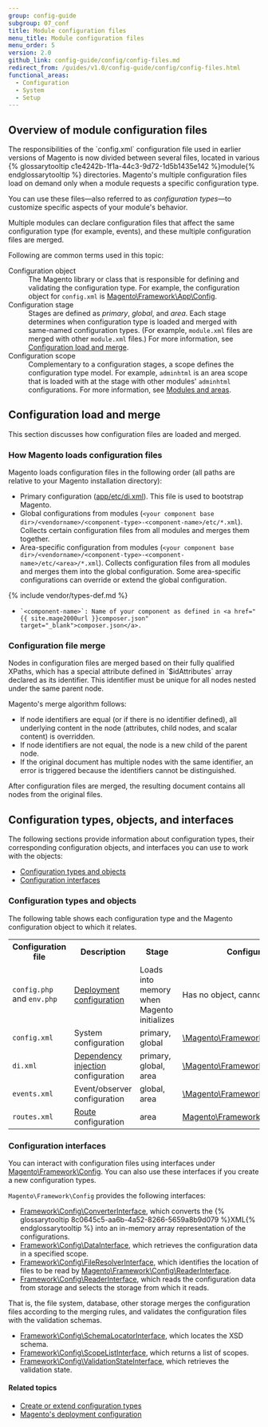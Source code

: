 ```yaml
---
group: config-guide
subgroup: 07_conf
title: Module configuration files
menu_title: Module configuration files
menu_order: 5
version: 2.0
github_link: config-guide/config/config-files.md
redirect_from: /guides/v1.0/config-guide/config/config-files.html
functional_areas:
  - Configuration
  - System
  - Setup
---
```


<h2 id="config-files-overview">Overview of module configuration files</h2>
The responsibilities of the `config.xml` configuration file used in earlier versions of Magento is now divided between several files, located in various {% glossarytooltip c1e4242b-1f1a-44c3-9d72-1d5b1435e142 %}module{% endglossarytooltip %} directories. Magento's multiple configuration files load on demand only when a module requests a specific configuration type.

You can use these files&mdash;also referred to as *configuration types*&mdash;to customize specific aspects of your module's behavior.

Multiple modules can declare configuration files that affect the same configuration type (for example, events), and these multiple configuration files are merged.

Following are common terms used in this topic:

<dl>
      <dt>Configuration object</dt>
      <dd>The Magento library or class that is responsible for defining and validating the configuration type. For example, the configuration object for <code>config.xml</code> is <a href="{{ site.mage2000url }}lib/internal/Magento/Framework/App/Config.php" target="_blank">Magento\Framework\App\Config</a>.</dd>
      <dt>Configuration stage</dt>
      <dd>Stages are defined as <em>primary</em>, <em>global</em>, and <em>area</em>. Each stage determines when configuration type is loaded and merged with same-named configuration types. (For example, <code>module.xml</code> files are merged with other <code>module.xml</code> files.) For more information, see <a href="#config-files-loadmerge">Configuration load and merge</a>.</dd>
      <dt>Configuration scope</dt>
      <dd>Complementary to a configuration stages, a scope defines the configuration type model. For example, <code>adminhtml</code> is an area scope that is loaded with at the stage with other modules' <code>adminhtml</code> configurations. For more information, see <a href="{{page.baseurl}}/architecture/archi_perspectives/components/modules/mod_and_areas.html">Modules and areas</a>.</dd>
</dl>

<h2 id="config-files-loadmerge">Configuration load and merge</h2>
This section discusses how configuration files are loaded and merged.

<h3 id="config-files-load">How Magento loads configuration files</h3>
Magento loads configuration files in the following order (all paths are relative to your Magento installation directory):

* Primary configuration (<a href="{{ site.mage2000url }}app/etc/di.xml" target="_blank">app/etc/di.xml</a>). This file is used to bootstrap Magento.
* Global configurations from modules (`<your component base dir>/<vendorname>/<component-type>-<component-name>/etc/*.xml`). Collects certain configuration files from all modules and merges them together.
* Area-specific configuration from modules (`<your component base dir>/<vendorname>/<component-type>-<component-name>/etc/<area>/*.xml`). Collects configuration files from all modules and merges them into the global configuration. Some area-specific configurations can override or extend the global configuration.

{% include vendor/types-def.md %}

*     `<component-name>`: Name of your component as defined in <a href="{{ site.mage2000url }}composer.json" target="_blank">composer.json</a>.

<h3 id="config-files-load-merge-merge">Configuration file merge</h3>
Nodes in configuration files are merged based on their fully qualified XPaths, which has a special attribute defined in `$idAttributes` array declared as its identifier. This identifier must be unique for all nodes nested under the same parent node.

Magento's merge algorithm follows:

* If node identifiers are equal (or if there is no identifier defined), all underlying content in the node (attributes, child nodes, and scalar content) is overridden.
* If node identifiers are not equal, the node is a new child of the parent node.
* If the original document has multiple nodes with the same identifier, an error is triggered because the identifiers cannot be distinguished.

After configuration files are merged, the resulting document contains all nodes from the original files.

<h2 id="config-files-classes">Configuration types, objects, and interfaces</h2>
The following sections provide information about configuration types, their corresponding configuration objects, and interfaces you can use to work with the objects:

* <a href="#config-files-classes-objects">Configuration types and objects</a>
* <a href="#config-files-classes-int">Configuration interfaces</a>

<h3 id="config-files-classes-objects">Configuration types and objects</h3>
The following table shows each configuration type and the Magento configuration object to which it relates.

<table>
      <tbody>
            <tr>
                  <th>Configuration file</th>
                  <th>Description</th>
                  <th>Stage</th>
                  <th>Configuration object</th>
            </tr>
            <tr>
                  <td><code>config.php</code> and <code>env.php</code></td>
                  <td><a href="{{page.baseurl}}/config-guide/config/config-php.html">Deployment configuration</a></td>
                  <td>Loads into memory when Magento initializes</td>
                  <td>Has no object, cannot be customized</td>
            </tr>
            <tr>
                  <td><code>config.xml</code></td>
                  <td>System configuration</td>
                  <td>primary, global </td>
                  <td><a href="{{ site.mage2000url }}lib/internal/Magento/Framework/App/Config.php" target="_blank">\Magento\Framework\App\Config</a></td>
            </tr>
            <tr>
                  <td><code>di.xml</code></td>
                  <td><a href="{{page.baseurl}}/extension-dev-guide/depend-inj.html">Dependency injection</a> configuration</td>
                  <td>primary, global, area</td>
                  <td><a href="{{ site.mage2000url }}lib/internal/Magento/Framework/ObjectManager/Config/Config.php" target="_blank">\Magento\Framework\ObjectManager\Config</a></td>
            </tr>
            <tr>
                  <td><code>events.xml</code></td>
                  <td>Event/observer configuration</td>
                  <td>global, area</td>
                  <td><a href="{{ site.mage2000url }}lib/internal/Magento/Framework/Event.php" target="_blank">\Magento\Framework\Event</a></td>
            </tr>
<!--     <tr>
                  <td><code>cache.xml</code></td>
                  <td>global, area</td>
                  <td><a href="{{ site.mage2000url }}lib/internal/Magento/Framework/Event.php" target="_blank">Magento\Framework\Event</a></td>
            </tr> -->
            <tr>
                  <td><code>routes.xml</code></td>
                  <td><a href="{{page.baseurl}}/extension-dev-guide/routing.html">Route</a> configuration</td>
                  <td>area</td>
                  <td><a href="{{ site.mage2000url }}lib/internal/Magento/Framework/App/Route/Config.php" target="_blank">Magento\Framework\App\Route\Config</a></td>
            </tr>
      </tbody>
</table>

<h3 id="config-files-classes-int">Configuration interfaces</h3>
You can interact with configuration files using interfaces under <a href="{{ site.mage2000url }}lib/internal/Magento/Framework/Config" target="_blank">Magento\Framework\Config</a>. You can also use these interfaces if you create a new configuration types.

`Magento\Framework\Config` provides the following interfaces:

* <a href="{{ site.mage2000url }}lib/internal/Magento/Framework/Config/ConverterInterface.php" target="_blank">Framework\Config\ConverterInterface</a>, which converts the {% glossarytooltip 8c0645c5-aa6b-4a52-8266-5659a8b9d079 %}XML{% endglossarytooltip %} into an in-memory array representation of the configurations.
* <a href="{{ site.mage2000url }}lib/internal/Magento/Framework/Config/DataInterface.php" target="_blank">Framework\Config\DataInterface</a>, which retrieves the configuration data in a specified scope.
* <a href="{{ site.mage2000url }}lib/internal/Magento/Framework/Config/FileResolverInterface.php" target="_blank">Framework\Config\FileResolverInterface</a>, which identifies the location of files to be read by <a href="{{ site.mage2000url }}lib/internal/Magento/Framework/Config/ReaderInterface.php" target="_blank">Magento\Framework\Config\ReaderInterface</a>.
* <a href="{{ site.mage2000url }}lib/internal/Magento/Framework/Config/ReaderInterface.php" target="_blank">Framework\Config\ReaderInterface</a>, which reads the configuration data from storage and selects the storage from which it reads.

That is, the file system, database, other storage merges the configuration files according to the merging rules, and validates the configuration files with the validation schemas.

*  <a href="{{ site.mage2000url }}lib/internal/Magento/Framework/Config/SchemaLocatorInterface.php" target="_blank">Framework\Config\SchemaLocatorInterface</a>, which locates the XSD schema.
*  <a href="{{ site.mage2000url }}lib/internal/Magento/Framework/Config/ScopeListInterface.php" target="_blank">Framework\Config\ScopeListInterface</a>, which returns a list of scopes.
*  <a href="{{ site.mage2000url }}lib/internal/Magento/Framework/Config/ValidationStateInterface.php" target="_blank">Framework\Config\ValidationStateInterface</a>, which retrieves the validation state.

#### Related topics

 *  <a href="{{page.baseurl}}/config-guide/config/config-create.html">Create or extend configuration types</a>
 *  <a href="{{page.baseurl}}/config-guide/config/config-php.html">Magento's deployment configuration</a>
